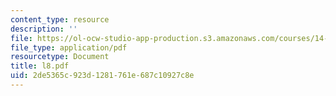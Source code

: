 ```yaml
---
content_type: resource
description: ''
file: https://ol-ocw-studio-app-production.s3.amazonaws.com/courses/14-30-introduction-to-statistical-method-in-economics-spring-2006/2de5365c923d1281761e687c10927c8e_l8.pdf
file_type: application/pdf
resourcetype: Document
title: l8.pdf
uid: 2de5365c-923d-1281-761e-687c10927c8e
---
```

